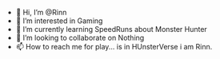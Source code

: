 - 👋 Hi, I’m @Rinn
- 👀 I’m interested in Gaming
- 🌱 I’m currently learning SpeedRuns about Monster Hunter
- 💞️ I’m looking to collaborate on Nothing
- 📫 How to reach me for play... is in HUnsterVerse i am Rinn.

<!---
Rinn/Rinn is a ✨ special ✨ repository because its `README.md` (this file) appears on your GitHub profile.
You can click the Preview link to take a look at your changes.
--->
